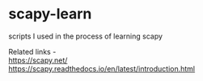 # scapy-learn
scripts I used in the process of learning scapy


Related links - 
<br>
https://scapy.net/
<br>
https://scapy.readthedocs.io/en/latest/introduction.html
